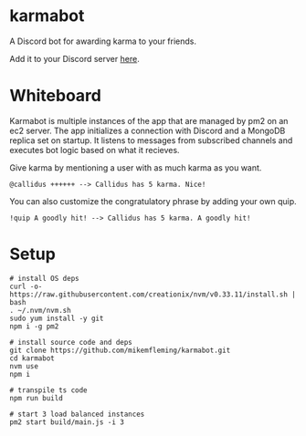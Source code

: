 # karmabot
A Discord bot for awarding karma to your friends.

Add it to your Discord server [here](https://discord.com/oauth2/authorize?client_id=719188825053724703&scope=bot).

# Whiteboard
Karmabot is multiple instances of the app that are managed by pm2 on an ec2 server. The app initializes a connection with Discord and a MongoDB replica set on startup. It listens to messages from subscribed channels and executes bot logic based on what it recieves. 

Give karma by mentioning a user with as much karma as you want.
```
@callidus ++++++ --> Callidus has 5 karma. Nice!
```
You can also customize the congratulatory phrase by adding your own quip.
```
!quip A goodly hit! --> Callidus has 5 karma. A goodly hit!
```

# Setup
```
# install OS deps
curl -o- https://raw.githubusercontent.com/creationix/nvm/v0.33.11/install.sh | bash
. ~/.nvm/nvm.sh
sudo yum install -y git
npm i -g pm2

# install source code and deps
git clone https://github.com/mikemfleming/karmabot.git
cd karmabot
nvm use
npm i

# transpile ts code
npm run build

# start 3 load balanced instances
pm2 start build/main.js -i 3
```
